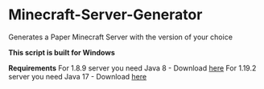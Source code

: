 # Minecraft-Server-Generator
Generates a Paper Minecraft Server with the version of your choice


**This script is built for Windows**

**Requirements**
For 1.8.9 server you need Java 8 - Download [here](https://www.oracle.com/java/technologies/javase/javase8-archive-downloads.html)
For 1.19.2 server you need Java 17 - Download [here](https://www.oracle.com/java/technologies/javase/jdk17-archive-downloads.html)
